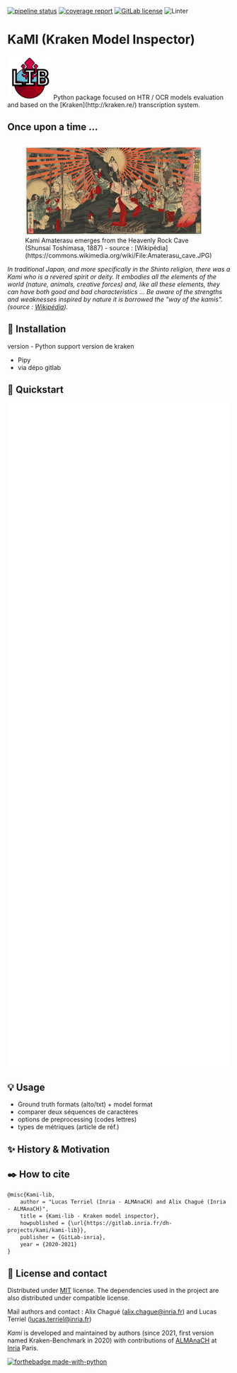 [![pipeline status](https://gitlab.inria.fr/dh-projects/kami/kami-lib/badges/master/pipeline.svg)](https://gitlab.inria.fr/dh-projects/kami/kami-lib/-/commits/master) [![coverage report](https://gitlab.inria.fr/dh-projects/kami/kami-lib/badges/master/coverage.svg)](https://gitlab.inria.fr/dh-projects/kami/kami-lib/-/commits/master) [![GitLab license](https://img.shields.io/github/license/Naereen/StrapDown.js.svg)](https://gitlab.inria.fr/dh-projects/kami/Kami-lib/master/LICENSE)
 ![Linter](https://img.shields.io/badge/Linter-Pylint-blue)
# KaMI (Kraken Model Inspector)

<!--![KaMI lib logo](./docs/static/kramin_carmin_lib.png)-->

<img src="./docs/static/kramin_carmin_lib.png" alt="KaMI lib logo" height="100" width ="100"/>
Python package focused on HTR / OCR models evaluation and based on the [Kraken](http://kraken.re/) transcription system.

## Once upon a time ... 

<div>
<figure style="float: left">
  <img src="./docs/static/Amaterasu_cave.jpg" alt="Amaterasu emerges from the Heavenly Rock Cave (Shunsai Toshimasa, 1887) - src : Wikipedia" height="200" width ="400"/>
  <figcaption>Kami Amaterasu emerges from the Heavenly Rock Cave (Shunsai Toshimasa, 1887) - source : [Wikipédia](https://commons.wikimedia.org/wiki/File:Amaterasu_cave.JPG)</figcaption>
</figure>

*In traditional Japan, and more specifically in the Shinto religion, there was a Kami who is a revered spirit or deity. It embodies all the elements of the world (nature, animals, creative forces) and, like all these elements, they can have both good and bad characteristics ... Be aware of the strengths and weaknesses inspired by nature it is borrowed the "way of the kamis". (source : [Wikipédia](https://fr.wikipedia.org/wiki/Kami_(divinit%C3%A9))).*

## :electric_plug: Installation

version - Python support
version de kraken

- Pipy
- via dépo gitlab

## :key: Quickstart

<img src="./docs/static/example-kami-lib.svg" alt="Kami code example" height="1500" width ="800"/>

## :bulb: Usage

- Ground truth formats (alto/txt) + model format
- comparer deux séquences de caractères
- options de preprocessing (codes lettres)
- types de métriques (article de réf.)

## :sparkles: History & Motivation

## :black_nib: How to cite 

```
@misc{Kami-lib,
    author = "Lucas Terriel (Inria - ALMAnaCH) and Alix Chagué (Inria - ALMAnaCH)",
    title = {Kami-lib - Kraken model inspector},
    howpublished = {\url{https://gitlab.inria.fr/dh-projects/kami/kami-lib}},
    publisher = {GitLab-inria},
    year = {2020-2021}
}
```

## :octopus: License and contact

Distributed under [MIT](./LICENSE) license. The dependencies used in the project are  also distributed under compatible 
license.

Mail authors and contact : Alix Chagué (alix.chague@inria.fr) and Lucas Terriel (lucas.terriel@inria.fr) 

*Kami* is developed and maintained by authors (since 2021, first version named Kraken-Benchmark in 2020) 
with contributions of [ALMAnaCH](http://almanach.inria.fr/index-en.html) at [Inria](https://www.inria.fr/en) Paris.


[![forthebadge made-with-python](http://ForTheBadge.com/images/badges/made-with-python.svg)](https://www.python.org/)
